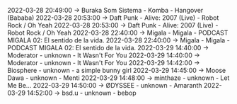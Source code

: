 2022-03-28 20:49:00 -> Buraka Som Sistema - Komba - Hangover (Bababa)
2022-03-28 20:53:00 -> Daft Punk - Alive: 2007 (Live) - Robot Rock / Oh Yeah
2022-03-28 20:53:00 -> Daft Punk - Alive: 2007 (Live) - Robot Rock / Oh Yeah
2022-03-28 22:40:00 -> Migala - Migala - PODCAST MIGALA 02: El sentido de la vida.
2022-03-28 22:40:00 -> Migala - Migala - PODCAST MIGALA 02: El sentido de la vida.
2022-03-29 14:40:00 -> Moderator - unknown - It Wasn't For You
2022-03-29 14:40:00 -> Moderator - unknown - It Wasn't For You
2022-03-29 14:42:00 -> Biosphere - unknown - a simple bunny girl
2022-03-29 14:45:00 -> Moose Dawa - unknown - Menti
2022-03-29 14:48:00 -> minthaze - unknown - Let Me Be...
2022-03-29 14:50:00 -> ØDYSSEE - unknown - Amaranth
2022-03-29 14:52:00 -> bsd.u - unknown - bebop
